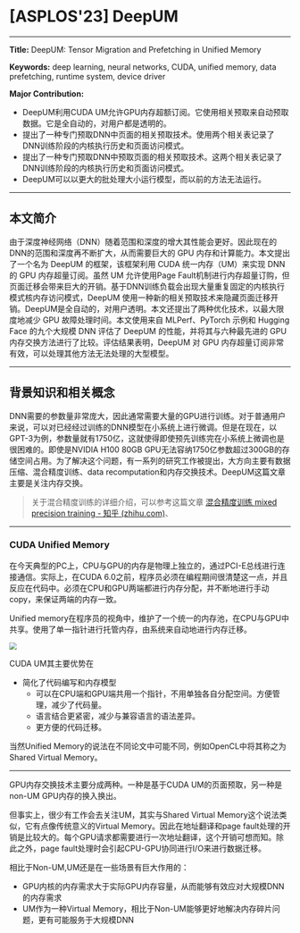# [ASPLOS'23]  DeepUM

------

**Title:** DeepUM: Tensor Migration and Prefetching in Unified Memory

**Keywords:** deep learning, neural networks, CUDA, unified memory, data prefetching, runtime system, device driver

**Major Contribution:**

* DeepUM利用CUDA UM允许GPU内存超额订阅。它使用相关预取来自动预取数据。它是全自动的，对用户都是透明的。
* 提出了一种专门预取DNN中页面的相关预取技术。使用两个相关表记录了DNN训练阶段的内核执行历史和页面访问模式。
* 提出了一种专门预取DNN中预取页面的相关预取技术。这两个相关表记录了DNN训练阶段的内核执行历史和页面访问模式。
* DeepUM可以以更大的批处理大小运行模型，而以前的方法无法运行。



------

## 本文简介

由于深度神经网络（DNN）随着范围和深度的增大其性能会更好。因此现在的DNN的范围和深度再不断扩大，从而需要巨大的 GPU 内存和计算能力。本文提出了一个名为 DeepUM 的框架，该框架利用 CUDA 统一内存（UM）来实现 DNN 的 GPU 内存超量订阅。虽然 UM 允许使用Page Fault机制进行内存超量订购，但页面迁移会带来巨大的开销。基于DNN训练负载会出现大量重复固定的内核执行模式核内存访问模式，DeepUM 使用一种新的相关预取技术来隐藏页面迁移开销。DeepUM是全自动的，对用户透明。本文还提出了两种优化技术，以最大限度地减少 GPU 故障处理时间。本文使用来自 MLPerf、PyTorch 示例和 Hugging Face 的九个大规模 DNN 评估了 DeepUM 的性能，并将其与六种最先进的 GPU 内存交换方法进行了比较。评估结果表明，DeepUM 对 GPU 内存超量订阅非常有效，可以处理其他方法无法处理的大型模型。



------

## 背景知识和相关概念

DNN需要的参数量非常庞大，因此通常需要大量的GPU进行训练。对于普通用户来说，可以对已经经过训练的DNN模型在小系统上进行微调。但是在现在，以GPT-3为例，参数量就有1750亿，这就使得即使预先训练完在小系统上微调也是很困难的。即使是NVIDIA H100 80GB GPU无法容纳1750亿参数超过300GB的存储空间占用。为了解决这个问题，有一系列的研究工作被提出，大方向主要有数据压缩、混合精度训练、data recomputation和内存交换技术。DeepUM这篇文章主要是关注内存交换。

> 关于混合精度训练的详细介绍，可以参考这篇文章 [混合精度训练 mixed precision training - 知乎 (zhihu.com)](https://zhuanlan.zhihu.com/p/490464586)、



------

### CUDA Unified Memory

在今天典型的PC上，CPU与GPU的内存是物理上独立的，通过PCI-E总线进行连接通信。实际上，在CUDA 6.0之前，程序员必须在编程期间很清楚这一点，并且反应在代码中。必须在CPU和GPU两端都进行内存分配，并不断地进行手动copy，来保证两端的内存一致。

Unified memory在程序员的视角中，维护了一个统一的内存池，在CPU与GPU中共享。使用了单一指针进行托管内存，由系统来自动地进行内存迁移。

<img src="\homepage\ASPLOS\CUDA UM.png" style="zoom: 80%;" />

CUDA UM其主要优势在

* 简化了代码编写和内存模型
  * 可以在CPU端和GPU端共用一个指针，不用单独各自分配空间。方便管理，减少了代码量。
  * 语言结合更紧密，减少与兼容语言的语法差异。
  * 更方便的代码迁移。



当然Unified Memory的说法在不同论文中可能不同，例如OpenCL中将其称之为Shared Virtual Memory。



------

GPU内存交换技术主要分成两种。一种是基于CUDA UM的页面预取，另一种是non-UM GPU内存的换入换出。

但事实上，很少有工作会去关注UM，其实与Shared Virtual Memory这个说法类似，它有点像传统意义的Virtual Memory。因此在地址翻译和page fault处理的开销是比较大的。每个GPU请求都需要进行一次地址翻译，这个开销可想而知。除此之外，page fault处理时会引起CPU-GPU协同进行I/O来进行数据迁移。



相比于Non-UM,UM还是在一些场景有巨大作用的：

* GPU内核的内存需求大于实际GPU内存容量，从而能够有效应对大规模DNN的内存需求
* UM作为一种Virtual Memory，相比于Non-UM能够更好地解决内存碎片问题，更有可能服务于大规模DNN





